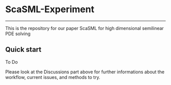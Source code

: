 # ScaSML-Experiment

-------

This is the repository for our paper ScaSML for high dimensional semilinear PDE solving
## Quick start
To Do

Please look at the Discussions part above for further informations about the workflow, current issues, and methods to try.